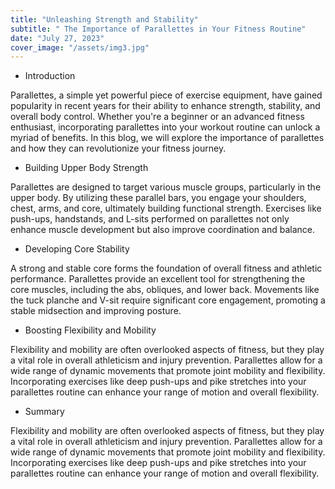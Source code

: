 ```yaml
---
title: "Unleashing Strength and Stability"
subtitle: " The Importance of Parallettes in Your Fitness Routine"
date: "July 27, 2023"
cover_image: "/assets/img3.jpg"
---
```


* Introduction

Parallettes, a simple yet powerful piece of exercise equipment, have gained popularity in recent years for their ability to enhance strength, stability, and overall body control. Whether you're a beginner or an advanced fitness enthusiast, incorporating parallettes into your workout routine can unlock a myriad of benefits. In this blog, we will explore the importance of parallettes and how they can revolutionize your fitness journey.

* Building Upper Body Strength

Parallettes are designed to target various muscle groups, particularly in the upper body. By utilizing these parallel bars, you engage your shoulders, chest, arms, and core, ultimately building functional strength. Exercises like push-ups, handstands, and L-sits performed on parallettes not only enhance muscle development but also improve coordination and balance.

* Developing Core Stability

A strong and stable core forms the foundation of overall fitness and athletic performance. Parallettes provide an excellent tool for strengthening the core muscles, including the abs, obliques, and lower back. Movements like the tuck planche and V-sit require significant core engagement, promoting a stable midsection and improving posture.

* Boosting Flexibility and Mobility

Flexibility and mobility are often overlooked aspects of fitness, but they play a vital role in overall athleticism and injury prevention. Parallettes allow for a wide range of dynamic movements that promote joint mobility and flexibility. Incorporating exercises like deep push-ups and pike stretches into your parallettes routine can enhance your range of motion and overall flexibility.

* Summary

Flexibility and mobility are often overlooked aspects of fitness, but they play a vital role in overall athleticism and injury prevention. Parallettes allow for a wide range of dynamic movements that promote joint mobility and flexibility. Incorporating exercises like deep push-ups and pike stretches into your parallettes routine can enhance your range of motion and overall flexibility.
